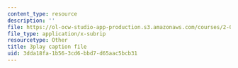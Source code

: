 ```yaml
---
content_type: resource
description: ''
file: https://ol-ocw-studio-app-production.s3.amazonaws.com/courses/2-003sc-engineering-dynamics-fall-2011/3dda18fa1b563cd6bbd7d65aac5bcb31_9_d8CQrCYUw.srt
file_type: application/x-subrip
resourcetype: Other
title: 3play caption file
uid: 3dda18fa-1b56-3cd6-bbd7-d65aac5bcb31
---
```

